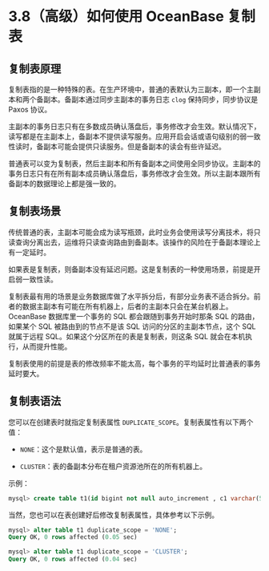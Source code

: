 # 3.8（高级）如何使用 OceanBase 复制表

## 复制表原理

复制表指的是一种特殊的表。在生产环境中，普通的表默认为三副本，即一个主副本和两个备副本。备副本通过同步主副本的事务日志 `clog` 保持同步，同步协议是 Paxos 协议。

主副本的事务日志只有在多数成员确认落盘后，事务修改才会生效。默认情况下，读写都是在主副本上，备副本不提供读写服务。应用开启会话或语句级别的弱一致性读时，备副本可能会提供只读服务。但是备副本的读会有些许延迟。

普通表可以变为复制表，然后主副本和所有备副本之间使用全同步协议。主副本的事务日志只有在所有副本成员确认落盘后，事务修改才会生效。所以主副本跟所有备副本的数据理论上都是强一致的。

## 复制表场景

传统普通的表，主副本可能会成为读写瓶颈，此时业务会使用读写分离技术，将只读查询分离出去，运维将只读查询路由到备副本。该操作的风险在于备副本理论上有一定延时。

如果表是复制表，则备副本没有延迟问题。这是复制表的一种使用场景，前提是开启弱一致性读。

复制表最有用的场景是业务数据库做了水平拆分后，有部分业务表不适合拆分。前者的数据主副本有可能在所有机器上，后者的主副本只会在某台机器上。OceanBase 数据库里一个事务的 SQL 都会跟随到事务开始时那条 SQL 的路由，如果某个 SQL 被路由到的节点不是该 SQL 访问的分区的主副本节点，这个 SQL 就属于远程 SQL。如果这个分区所在的表是复制表，则这条 SQL 就会在本机执行，从而提升性能。

复制表使用的前提是表的修改频率不能太高，每个事务的平均延时比普通表的事务延时要大。

## 复制表语法

您可以在创建表时就指定复制表属性 `DUPLICATE_SCOPE`。复制表属性有以下两个值：

* `NONE`：这个是默认值，表示是普通的表。

* `CLUSTER`：表的备副本分布在租户资源池所在的所有机器上。

示例：

```SQL
mysql> create table t1(id bigint not null auto_increment , c1 varchar(50), c2 timestamp not null default current_timestamp) duplicate_scope='cluster' ;                                                   Query OK, 0 rows affected (0.12 sec)
```

当然，您也可以在表创建好后修改复制表属性，具体参考以下示例。


```sql
mysql> alter table t1 duplicate_scope = 'NONE';
Query OK, 0 rows affected (0.05 sec)

mysql> alter table t1 duplicate_scope = 'CLUSTER';
Query OK, 0 rows affected (0.04 sec)
```
